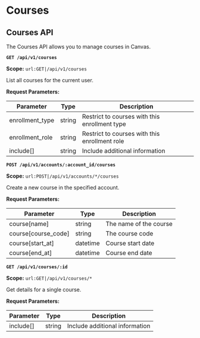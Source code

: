# Courses

## Courses API

The Courses API allows you to manage courses in Canvas.

**`GET /api/v1/courses`**

**Scope:** `url:GET|/api/v1/courses`

List all courses for the current user.

**Request Parameters:**

| Parameter | Type | Description |
|-----------|------|-------------|
| enrollment_type | string | Restrict to courses with this enrollment type |
| enrollment_role | string | Restrict to courses with this enrollment role |
| include[] | string | Include additional information |

**`POST /api/v1/accounts/:account_id/courses`**

**Scope:** `url:POST|/api/v1/accounts/*/courses`

Create a new course in the specified account.

**Request Parameters:**

| Parameter | Type | Description |
|-----------|------|-------------|
| course[name] | string | The name of the course |
| course[course_code] | string | The course code |
| course[start_at] | datetime | Course start date |
| course[end_at] | datetime | Course end date |

**`GET /api/v1/courses/:id`**

**Scope:** `url:GET|/api/v1/courses/*`

Get details for a single course.

**Request Parameters:**

| Parameter | Type | Description |
|-----------|------|-------------|
| include[] | string | Include additional information |
